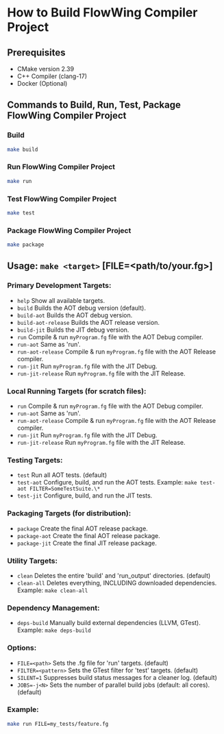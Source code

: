 # How to Build FlowWing Compiler Project

## Prerequisites

- CMake version 2.39
- C++ Compiler (clang-17)
- Docker (Optional)

## Commands to Build, Run, Test, Package FlowWing Compiler Project

### Build

```bash
make build
```

### Run FlowWing Compiler Project

```bash
make run
```

### Test FlowWing Compiler Project

```bash
make test
```

### Package FlowWing Compiler Project

```bash
make package
```

## Usage: `make <target>` [FILE=<path/to/your.fg>]

### Primary Development Targets:

- `help` Show all available targets.
- `build` Builds the AOT debug version (default).
- `build-aot` Builds the AOT debug version.
- `build-aot-release` Builds the AOT release version.
- `build-jit` Builds the JIT debug version.
- `run` Compile & run `myProgram.fg` file with the AOT Debug compiler.
- `run-aot` Same as 'run'.
- `run-aot-release` Compile & run `myProgram.fg` file with the AOT Release compiler.
- `run-jit` Run `myProgram.fg` file with the JIT Debug.
- `run-jit-release` Run `myProgram.fg` file with the JIT Release.

### Local Running Targets (for scratch files):

- `run` Compile & run `myProgram.fg` file with the AOT Debug compiler.
- `run-aot` Same as 'run'.
- `run-aot-release` Compile & run `myProgram.fg` file with the AOT Release compiler.
- `run-jit` Run `myProgram.fg` file with the JIT Debug.
- `run-jit-release` Run `myProgram.fg` file with the JIT Release.

### Testing Targets:

- `test` Run all AOT tests. (default)
- `test-aot` Configure, build, and run the AOT tests.
  Example: `make test-aot FILTER=SomeTestSuite.\*`
- `test-jit` Configure, build, and run the JIT tests.

### Packaging Targets (for distribution):

- `package` Create the final AOT release package.
- `package-aot` Create the final AOT release package.
- `package-jit` Create the final JIT release package.

### Utility Targets:

- `clean` Deletes the entire 'build' and 'run_output' directories. (default)
- `clean-all` Deletes everything, INCLUDING downloaded dependencies.
  Example: `make clean-all`

### Dependency Management:

- `deps-build` Manually build external dependencies (LLVM, GTest).
  Example: `make deps-build`

### Options:

- `FILE=<path>` Sets the .fg file for 'run' targets. (default)
- `FILTER=<pattern>` Sets the GTest filter for 'test' targets. (default)
- `SILENT=1` Suppresses build status messages for a cleaner log. (default)
- `JOBS=-j<N>` Sets the number of parallel build jobs (default: all cores). (default)

### Example:

```bash
make run FILE=my_tests/feature.fg
```
